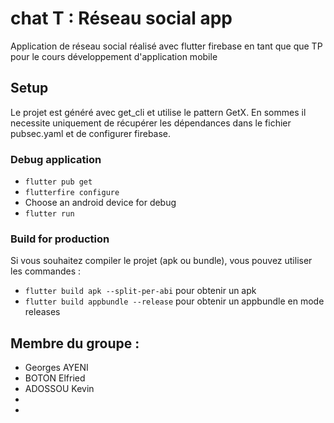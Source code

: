 # chat T : Réseau social app
Application de réseau social réalisé avec flutter firebase en tant que que TP pour le cours développement d'application mobile

## Setup
Le projet est généré avec get_cli et utilise le pattern GetX. En sommes il necessite uniquement de récupérer les dépendances dans le fichier pubsec.yaml et de configurer firebase.

### Debug application
- `flutter pub get`
- `flutterfire configure`
- Choose an android device for debug
- `flutter run`

### Build for production
Si vous souhaitez compiler le projet (apk ou bundle), vous pouvez utiliser les commandes : 
- `flutter build apk --split-per-abi` pour obtenir un apk
- `flutter build appbundle --release` pour obtenir un appbundle en mode releases

## Membre du groupe : 

- Georges AYENI
- BOTON Elfried
- ADOSSOU Kevin
- 
- 